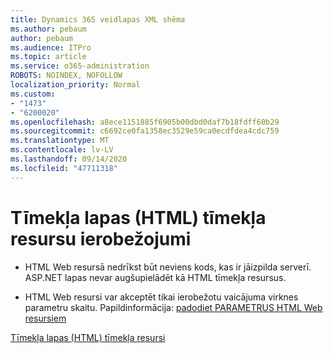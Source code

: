 ```yaml
---
title: Dynamics 365 veidlapas XML shēma
ms.author: pebaum
author: pebaum
ms.audience: ITPro
ms.topic: article
ms.service: o365-administration
ROBOTS: NOINDEX, NOFOLLOW
localization_priority: Normal
ms.custom:
- "1473"
- "6200020"
ms.openlocfilehash: a8ece1151885f6905b00dbd0daf7b18fdff60b29
ms.sourcegitcommit: c6692ce0fa1358ec3529e59ca0ecdfdea4cdc759
ms.translationtype: MT
ms.contentlocale: lv-LV
ms.lasthandoff: 09/14/2020
ms.locfileid: "47711318"
---
```

# <a name="webpage-html-web-resources-limitations"></a>Tīmekļa lapas (HTML) tīmekļa resursu ierobežojumi

* HTML Web resursā nedrīkst būt neviens kods, kas ir jāizpilda serverī. ASP.NET lapas nevar augšupielādēt kā HTML tīmekļa resursus.

* HTML Web resursi var akceptēt tikai ierobežotu vaicājuma virknes parametru skaitu. Papildinformācija: [padodiet PARAMETRUS HTML Web resursiem](https://docs.microsoft.com/dynamics365/customer-engagement/developer/webpage-html-web-resources#BKMK_PassingParametersToWebResources)

[Tīmekļa lapas (HTML) tīmekļa resursi](https://docs.microsoft.com/dynamics365/customer-engagement/developer/webpage-html-web-resources)
